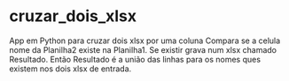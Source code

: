 # cruzar_dois_xlsx

App em Python para cruzar dois xlsx por uma coluna
Compara se a celula nome da Planilha2 existe na Planilha1.
Se existir grava num xlsx chamado Resultado.
Então Resultado é a união das linhas para os nomes ques existem nos dois xlsx de entrada.
